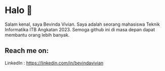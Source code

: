 # Halo 👋

Salam kenal, saya Bevinda Vivian. Saya adalah seorang mahasiswa Teknik Informatika ITB Angkatan 2023. Semoga github ini di masa depan dapat membantu orang lebih banyak.

## Reach me on:
LinkedIn : https://linkedin.com/in/bevindavivian
